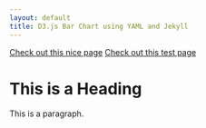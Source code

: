 ```yaml
---
layout: default
title: D3.js Bar Chart using YAML and Jekyll
---
```


<script src="https://d3js.org/d3.v4.min.js"></script>
<script src="Charts/barChart.js"></script>
<script src="Charts/lineChart.js"></script>
<!--Unity-->
<link rel="shortcut icon" href="Unity/Shared/favicon.ico">
<link rel="stylesheet" href="Unity/Shared/style.css">
<script src="Unity/Shared/UnityProgress.js"></script>
<script src="Unity/Shared/UnityLoader.js"></script>
<script src="Unity/unitySceneLoader.js"></script>
<!--Global-->
<link rel="stylesheet" type="text/css" href="styles.css">
<script src="global.js"></script>


<a href="/about">Check out this nice page</a>
<a href="/test">Check out this test page</a>
<h1>This is a Heading</h1>
<p>This is a paragraph.</p>
<svg id="barChartSvg"></svg>
<svg id="lineChartSvg"></svg>

<div id="connect4Container" style="width: 600px; height: 400px"></div>
<div id="ticTacToeContainer" style="width: 600px; height: 400px"></div>
